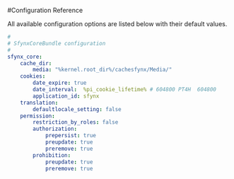 #Configuration Reference

All available configuration options are listed below with their default values.

``` yaml
#
# SfynxCoreBundle configuration
#       
sfynx_core:  
    cache_dir:
        media: "%kernel.root_dir%/cachesfynx/Media/" 
    cookies:
        date_expire: true
        date_interval:  %pi_cookie_lifetime% # 604800 PT4H  604800
        application_id: sfynx  
    translation:
        defaultlocale_setting: false        
    permission:
        restriction_by_roles: false
        authorization:
            prepersist: true
            preupdate: true
            preremove: true
        prohibition:
            preupdate: true
            preremove: true  
```
